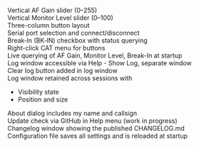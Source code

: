 Vertical AF Gain slider (0–255)  
Vertical Monitor Level slider (0–100)  
Three-column button layout  
Serial port selection and connect/disconnect  
Break‑In (BK‑IN) checkbox with status querying  
Right-click CAT menu for buttons  
Live querying of AF Gain, Monitor Level, Break-In at startup  
Log window accessible via Help - Show Log, separate window  
Clear log button added in log window  
Log window retained across sessions with  
* Visibility state  
* Position and size
  
About dialog includes my name and callsign  
Update check via GitHub in Help menu (work in progress)  
Changelog window showing the published CHANGELOG.md  
Configuration file saves all settings and is reloaded at startup  

